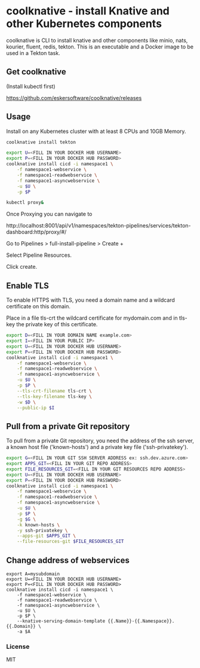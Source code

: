 # coolknative - install Knative and other Kubernetes components

coolknative is CLI to install knative and other components like minio, nats, kourier, fluent, redis, tekton. This is an executable and a Docker image to be used in a Tekton task.

## Get coolknative
(Install kubectl first)

https://github.com/eskersoftware/coolknative/releases

## Usage

Install on any Kubernetes cluster with at least 8 CPUs and 10GB Memory.
```bash
coolknative install tekton
```

```bash
export U=<FILL IN YOUR DOCKER HUB USERNAME>
export P=<FILL IN YOUR DOCKER HUB PASSWORD>
coolknative install cicd -i namespace1 \
    -f namespace1-webservice \
    -f namespace1-readwebservice \
    -f namespace1-asyncwebservice \
    -u $U \
    -p $P
```

```bash
kubectl proxy&
```
Once Proxying you can navigate to

http://localhost:8001/api/v1/namespaces/tekton-pipelines/services/tekton-dashboard:http/proxy/#/

Go to Pipelines > full-install-pipeline > Create +

Select Pipeline Resources.

Click create.


## Enable TLS

To enable HTTPS with TLS, you need a domain name and a wildcard certificate on this domain.

Place in a file tls-crt the wildcard certificate for mydomain.com and in tls-key the private key of this certificate. 
```bash
export D=<FILL IN YOUR DOMAIN NAME example.com>
export I=<FILL IN YOUR PUBLIC IP>
export U=<FILL IN YOUR DOCKER HUB USERNAME>
export P=<FILL IN YOUR DOCKER HUB PASSWORD>
coolknative install cicd -i namespace1 \
    -f namespace1-webservice \
    -f namespace1-readwebservice \
    -f namespace1-asyncwebservice \
    -u $U \
    -p $P \
    --tls-crt-filename tls-crt \
    --tls-key-filename tls-key \
    -w $D \
    --public-ip $I
```

## Pull from a private Git repository

To pull from a private Git repository, you need the address of the ssh server, a known host file ('known-hosts') and a private key file ('ssh-privatekey').
```bash
export G=<FILL IN YOUR GIT SSH SERVER ADDRESS ex: ssh.dev.azure.com>
export APPS_GIT=<FILL IN YOUR GIT REPO ADDRESS>
export FILE_RESOURCES_GIT=<FILL IN YOUR GIT RESOURCES REPO ADDRESS>
export U=<FILL IN YOUR DOCKER HUB USERNAME>
export P=<FILL IN YOUR DOCKER HUB PASSWORD>
coolknative install cicd -i namespace1 \
    -f namespace1-webservice \
    -f namespace1-readwebservice \
    -f namespace1-asyncwebservice \
    -u $U \
    -p $P \
    -g $G \
    -k known-hosts \
    -y ssh-privatekey \
    --apps-git $APPS_GIT \
    --file-resources-git $FILE_RESOURCES_GIT
```

## Change address of webservices

```
export A=mysubdomain
export U=<FILL IN YOUR DOCKER HUB USERNAME>
export P=<FILL IN YOUR DOCKER HUB PASSWORD>
coolknative install cicd -i namespace1 \
    -f namespace1-webservice \
    -f namespace1-readwebservice \
    -f namespace1-asyncwebservice \
    -u $U \
    -p $P \
    --knative-serving-domain-template {{.Name}}-{{.Namespace}}.{{.Domain}} \
    -a $A
```



### License

MIT

